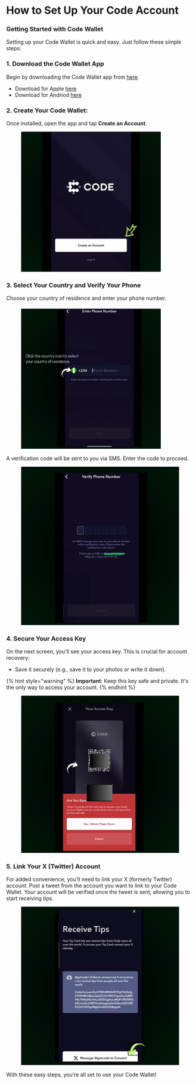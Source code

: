 # How to Set Up Your Code Account

### Getting Started with Code Wallet

Setting up your Code Wallet is quick and easy. Just follow these simple steps:



### 1. Download the Code Wallet App

Begin by downloading the Code Wallet app from [here](http://getcode.com/#download-1).

* Download for Apple [here](https://apps.apple.com/us/app/code-wallet/id1562384846)
* Download for Andriod [here](https://play.google.com/store/apps/details?id=com.getcode)

### 2. Create **Your Code Wallet**:&#x20;

Once installed, open the app and tap **Create an Account**.

<figure><img src="../../.gitbook/assets/signin code.png" alt="" width="375"><figcaption></figcaption></figure>

### 3. Select Your Country and Verify Your Phone

Choose your country of residence and enter your phone number.&#x20;

####

<figure><img src="../../.gitbook/assets/registercode.png" alt="" width="375"><figcaption></figcaption></figure>

A verification code will be sent to you via SMS. Enter the code to proceed.

<figure><img src="../../.gitbook/assets/verify codee (1).png" alt=""><figcaption></figcaption></figure>

### 4. Secure Your Access Key

On the next screen, you'll see your access key. This is crucial for account recovery:

* Save it securely (e.g., save it to your photos or write it down).

{% hint style="warning" %}
**Important**: Keep this key safe and private. It's the only way to access your account.
{% endhint %}

<figure><img src="../../.gitbook/assets/image (27).png" alt=""><figcaption></figcaption></figure>

### 5. Link Your X (Twitter) Account

For added convenience, you’ll need to link your X (formerly Twitter) account. Post a tweet from the account you want to link to your Code Wallet. Your account will be verified once the tweet is sent, allowing you to start receiving tips.

<figure><img src="../../.gitbook/assets/tips.png" alt=""><figcaption></figcaption></figure>

With these easy steps, you’re all set to use your Code Wallet!
